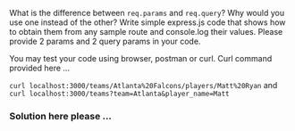What is the difference between `req.params` and `req.query`?  Why would you use one instead of the other?  Write simple express.js code that shows how to obtain them from any sample route and console.log their values. Please provide 2 params and 2 query params in your code.

You may test your code using browser, postman or curl.  Curl command provided here ...

`curl localhost:3000/teams/Atlanta%20Falcons/players/Matt%20Ryan`
and
`curl localhost:3000/teams?team=Atlanta&player_name=Matt`


### Solution here please ...
